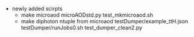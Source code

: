 - newly added scirpts
  + make microaod
    microAODstd.py 
    test_mkmicroaod.sh
  + make diphoton ntuple from microaod
    testDumper/example_ttH.json
    testDumper/runJobs0.sh
    test_dumper_clean2.py

